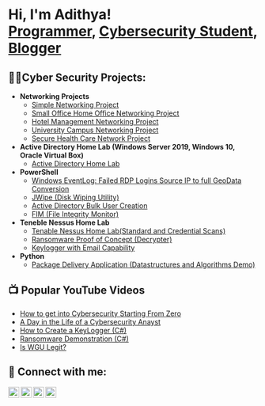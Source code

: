 <h1>Hi, I'm Adithya! <br/><a href="https://github.com/adithyavmenon1408">Programmer</a>, <a href="www.linkedin.com/in/adithya-vijay-menon">Cybersecurity Student</a>, <a href="https://medium.com/me/stories/public">Blogger</a></h1>

<h2>👨‍💻Cyber Security Projects:</h2>

- <b>Networking Projects</b>
  - [Simple Networking Project](https://github.com/adithyavmenon1408/Networking-Projects/tree/Simple-Networking-Project)
  - [Small Office Home Office Networking Project](https://github.com/adithyavmenon1408/Networking-Projects/tree/SOHO-Network-Project)
  - [Hotel Management Networking Project](https://github.com/adithyavmenon1408/Networking-Projects/tree/Hotel-Management-Network-Project)
  - [University Campus Networking Project](https://github.com/adithyavmenon1408/Networking-Projects/tree/Campus-Network-Project)
  - [Secure Health Care Network Project](https://github.com/adithyavmenon1408/Networking-Projects/tree/Secure-Health-Care-Network-Project)
- <b>Active Directory Home Lab (Windows Server 2019, Windows 10, Oracle Virtual Box)</b>
  - [Active Directory Home Lab](https://github.com/adithyavmenon1408/Active-Directory-Home-Lab) 
- <b>PowerShell</b>
  - [Windows EventLog: Failed RDP Logins Source IP to full GeoData Conversion](https://github.com/joshmadakor1/Sentinel-Lab)
  - [JWipe (Disk Wiping Utility)](https://github.com/joshmadakor1/Jwipe.PowerShell)
  - [Active Directory Bulk User Creation](https://github.com/joshmadakor1/AD_PS)
  - [FIM (File Integrity Monitor)](https://github.com/joshmadakor1/PowerShell-Integrity-FIM)
- <b>Teneble Nessus Home Lab</b>
  - [Tenable Nessus Home Lab(Standard and Credential Scans)](https://github.com/joshmadakor1/EncrypterPOC)
  - [Ransomware Proof of Concept (Decrypter)](https://github.com/joshmadakor1/DecrypterPOC)
  - [Keylogger with Email Capability](https://github.com/joshmadakor1/Key-Logger-With-Email)
- <b>Python</b>
  - [Package Delivery Application (Datastructures and Algorithms Demo)](https://github.com/joshmadakor1/Package-Delivery-Pathfinding-Algorithm)

<h2>📺 Popular YouTube Videos</h2>

- [How to get into Cybersecurity Starting From Zero](https://www.youtube.com/watch?v=a83ASGn_V_s)
- [A Day in the Life of a Cybersecurity Anayst](https://www.youtube.com/watch?v=uHy3oM7NnoU)
- [How to Create a KeyLogger (C#)](https://www.youtube.com/watch?v=N-L9hklSlNk)
- [Ransomware Demonstration (C#)](https://www.youtube.com/watch?v=OfvdQeh79s0)
- [Is WGU Legit?](https://www.youtube.com/watch?v=E2MwRWxDBkA)

<h2> 🤳 Connect with me:</h2>

[<img align="left" alt="JoshMadakor | YouTube" width="22px" src="https://cdn.jsdelivr.net/npm/simple-icons@v3/icons/youtube.svg" />][youtube]
[<img align="left" alt="JoshMadakor | Twitter" width="22px" src="https://cdn.jsdelivr.net/npm/simple-icons@v3/icons/twitter.svg" />][twitter]
[<img align="left" alt="JoshMadakor | LinkedIn" width="22px" src="https://cdn.jsdelivr.net/npm/simple-icons@v3/icons/linkedin.svg" />][linkedin]
[<img align="left" alt="JoshMadakor | Instagram" width="22px" src="https://cdn.jsdelivr.net/npm/simple-icons@v3/icons/instagram.svg" />][instagram]

[twitter]: https://twitter.com/joshmadakor
[youtube]: https://www.youtube.com/c/joshmadakor
[instagram]: https://www.instagram.com/joshmadakor/
[linkedin]: https://linkedin.com/in/joshmadakor

<!--
**joshmadakor1/joshmadakor1** is a ✨ _special_ ✨ repository because its `README.md` (this file) appears on your GitHub profile.

Here are some ideas to get you started:

- 🔭 I’m currently working on ...
- 🌱 I’m currently learning ...
- 👯 I’m looking to collaborate on ...
- 🤔 I’m looking for help with ...
- 💬 Ask me about ...
- 📫 How to reach me: ...
- 😄 Pronouns: ...
- ⚡ Fun fact: ...
-->
